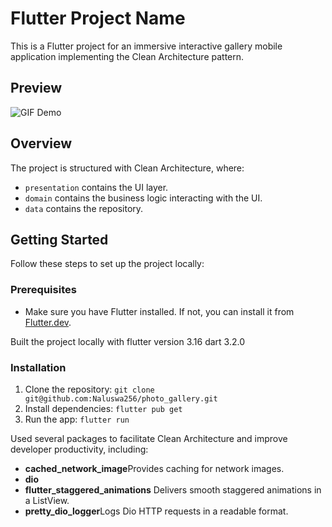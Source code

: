 # Flutter Project Name

This is a Flutter project for an immersive interactive gallery mobile application implementing the Clean Architecture pattern.
## Preview
![GIF Demo](./screenshots/preview.gif)
## Overview

The project is structured with Clean Architecture, where:
- `presentation` contains the UI layer.
- `domain` contains the business logic interacting with the UI.
- `data` contains the repository.

## Getting Started

Follow these steps to set up the project locally:

### Prerequisites

- Make sure you have Flutter installed. If not, you can install it from [Flutter.dev](https://flutter.dev/docs/get-started/install).

Built the project locally with flutter version 3.16 dart 3.2.0


### Installation
1. Clone the repository: `git clone git@github.com:Naluswa256/photo_gallery.git`
2. Install dependencies: `flutter pub get`
3. Run the app: `flutter run`


<p>Used several packages to facilitate Clean Architecture and improve developer productivity, including:</p>

<ul>
  <li><strong>cached_network_image</strong>Provides caching for network images.</li>
  <li><strong>dio</strong></li>
  <li><strong>flutter_staggered_animations</strong> Delivers smooth staggered animations in a ListView.</li>
  <li><strong>pretty_dio_logger</strong>Logs Dio HTTP requests in a readable format.</li>
</ul>